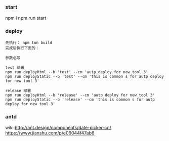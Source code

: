### start
 
 npm i
 npm run start

### deploy
    
    先执行： npm tun build
    完成后执行下面的：
    
    参数必写

    test 部署
    npm run deployHtml --b 'test' --cm 'autp deploy for new tool 3'
    npm run deployStatic --b 'test' --cm 'this is common s for autp deploy for new tool 3'

    release 部署
    npm run deployHtml --b 'release' --cm 'autp deploy for new tool 3'
    npm run deployStatic --b 'release' --cm 'this is common s for autp deploy for new tool 3'

### antd

  wiki:http://ant.design/components/date-picker-cn/
	https://www.jianshu.com/p/e06044f47ab6
